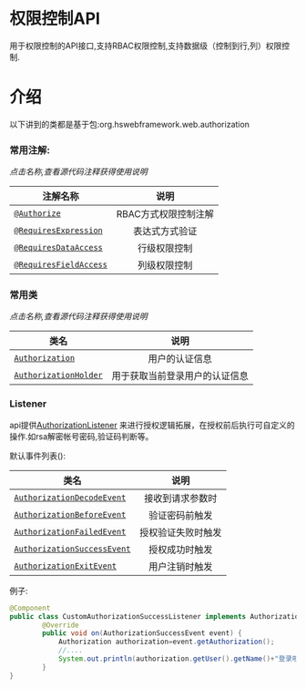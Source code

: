 # 权限控制API
用于权限控制的API接口,支持RBAC权限控制,支持数据级（控制到行,列）权限控制.

# 介绍

以下讲到的类都是基于包:org.hswebframework.web.authorization

### 常用注解:
_点击名称,查看源代码注释获得使用说明_

| 注解名称       | 说明          | 
| ------------- |:-------------:| 
| [`@Authorize`](src/main/java/org/hswebframework/web/authorization/annotation/Authorize.java)    | RBAC方式权限控制注解 | 
| [`@RequiresExpression`](src/main/java/org/hswebframework/web/authorization/annotation/RequiresExpression.java)      | 表达式方式验证      | 
| [`@RequiresDataAccess`](src/main/java/org/hswebframework/web/authorization/annotation/RequiresDataAccess.java)      | 行级权限控制      | 
| [`@RequiresFieldAccess`](src/main/java/org/hswebframework/web/authorization/annotation/RequiresFieldAccess.java)      | 列级权限控制      | 

### 常用类
_点击名称,查看源代码注释获得使用说明_


| 类名       | 说明          | 
| ------------- |:-------------:| 
| [`Authorization`](src/main/java/org/hswebframework/web/authorization/Authorization.java)    | 用户的认证信息 | 
| [`AuthorizationHolder`](src/main/java/org/hswebframework/web/authorization/AuthorizationHolder.java)      | 用于获取当前登录用户的认证信息      | 


### Listener
api提供[AuthorizationListener](src/main/java/org/hswebframework/web/authorization/listener/AuthorizationListener.java)
来进行授权逻辑拓展，在授权前后执行可自定义的操作.如rsa解密帐号密码,验证码判断等。

默认事件列表():

| 类名       | 说明          | 
| ------------- |:-------------:| 
| [`AuthorizationDecodeEvent`](src/main/java/org/hswebframework/web/authorization/listener/event/AuthorizationDecodeEvent.java)    | 接收到请求参数时 | 
| [`AuthorizationBeforeEvent`](src/main/java/org/hswebframework/web/authorization/listener/event/AuthorizationBeforeEvent.java)      | 验证密码前触发      | 
| [`AuthorizationFailedEvent`](src/main/java/org/hswebframework/web/authorization/listener/event/AuthorizationFailedEvent.java)      | 授权验证失败时触发      | 
| [`AuthorizationSuccessEvent`](src/main/java/org/hswebframework/web/authorization/listener/event/AuthorizationSuccessEvent.java)      | 授权成功时触发      | 
| [`AuthorizationExitEvent`](src/main/java/org/hswebframework/web/authorization/listener/event/AuthorizationExitEvent.java)      | 用户注销时触发      | 

例子:

```java
@Component
public class CustomAuthorizationSuccessListener implements AuthorizationListener<AuthorizationSuccessEvent>{
        @Override
        public void on(AuthorizationSuccessEvent event) {
            Authorization authorization=event.getAuthorization();
            //....
            System.out.println(authorization.getUser().getName()+"登录啦");
        }
}
```